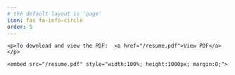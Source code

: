 ```yaml
---
# the default layout is 'page'
icon: fas fa-info-circle
order: 5
---
```





<html lang="en" style="width:100%; height:100%;">
<head>
  <meta http-equiv="content-type" content="text/html; charset=utf-8">
  <title>James Minardi's Resume.</title>
</head>

  <body style="width:100%; height:100%; margin:0;">

    <p>To download and view the PDF:  <a href="/resume.pdf">View PDF</a></p>

    <embed src="/resume.pdf" style="width:100%; height:1000px; margin:0;">



  </body>
</html>
